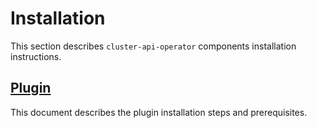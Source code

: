 # Installation

This section describes `cluster-api-operator` components installation instructions.

## [Plugin](./01_plugin.md)

This document describes the plugin installation steps and prerequisites.